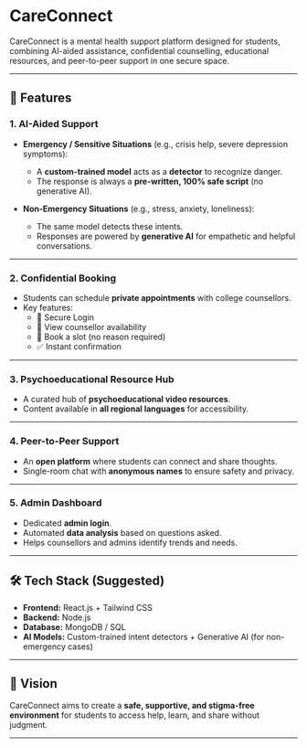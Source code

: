 # CareConnect

CareConnect is a mental health support platform designed for students, combining AI-aided assistance, confidential counselling, educational resources, and peer-to-peer support in one secure space.

---

## 🚀 Features

### 1. AI-Aided Support
- **Emergency / Sensitive Situations** (e.g., crisis help, severe depression symptoms):  
  - A **custom-trained model** acts as a **detector** to recognize danger.  
  - The response is always a **pre-written, 100% safe script** (no generative AI).  

- **Non-Emergency Situations** (e.g., stress, anxiety, loneliness):  
  - The same model detects these intents.  
  - Responses are powered by **generative AI** for empathetic and helpful conversations.  

---

### 2. Confidential Booking
- Students can schedule **private appointments** with college counsellors.  
- Key features:  
  - 🔐 Secure Login  
  - 📅 View counsellor availability  
  - 📝 Book a slot (no reason required)  
  - ✅ Instant confirmation  

---

### 3. Psychoeducational Resource Hub
- A curated hub of **psychoeducational video resources**.  
- Content available in **all regional languages** for accessibility.  

---

### 4. Peer-to-Peer Support
- An **open platform** where students can connect and share thoughts.  
- Single-room chat with **anonymous names** to ensure safety and privacy.  

---

### 5. Admin Dashboard
- Dedicated **admin login**.  
- Automated **data analysis** based on questions asked.  
- Helps counsellors and admins identify trends and needs.  

---

## 🛠️ Tech Stack (Suggested)
- **Frontend:** React.js + Tailwind CSS  
- **Backend:** Node.js  
- **Database:** MongoDB / SQL
- **AI Models:** Custom-trained intent detectors + Generative AI (for non-emergency cases)  

---

## 🎯 Vision
CareConnect aims to create a **safe, supportive, and stigma-free environment** for students to access help, learn, and share without judgment.

---
